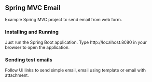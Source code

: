 ## Spring MVC Email

Example Spring MVC project to send email from web form.

### Installing and Running

Just run the Spring Boot application.
Type http://localhost:8080 in your browser to open the application.


### Sending test emails

Follow UI links to send simple email, email using template or email with attachment.